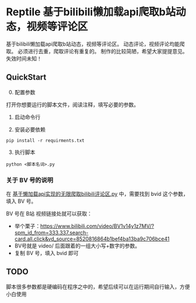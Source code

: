 # Reptile 基于bilibili懒加载api爬取b站动态，视频等评论区

基于bilibili懒加载api爬取b站动态，视频等评论区。
动态评论，视频评论均能爬取。
必须进行去重，爬取评论有重复的。
制作的比较简陋，希望大家提提意见。
失效时间未知！

## QuickStart

0. 配置参数

打开你想要运行的脚本文件，阅读注释，填写必要的参数。

1. 启动命令行

2. 安装必要依赖
```
pip install -r requirments.txt
```



3. 执行脚本
```
python <脚本名词>.py
```

### 关于 BV 号的说明

在 [基于懒加载api实现的无限爬取bilibili评论区.py](基于懒加载api实现的无限爬取bilibili评论区.py) 中，需要找到 bvid 这个参数，填入 BV 号。

BV 号在 B站 视频链接处就可以获取：
- 举个栗子：https://www.bilibili.com/video/BV1v14y1z7MV/?spm_id_from=333.337.search-card.all.click&vd_source=8520816864b1bef4ba13ba9c706bce41
- BV号就是 video/ 后面跟着的一组大小写+数字的参数。
- 复制 BV 号，填入 bvid 即可


## TODO

脚本很多参数都是硬编码在程序之中的，希望后续可以在运行期间自行输入，方便小白使用